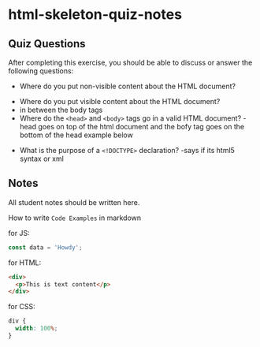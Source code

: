 # html-skeleton-quiz-notes

## Quiz Questions

After completing this exercise, you should be able to discuss or answer the following questions:

- Where do you put non-visible content about the HTML document?
<!-- -example below

<!DOCTYPE html>
<html lang="en">
<head>
  <meta charset="UTF-8">
  <meta name="viewport" content="width=device-width, initial-scale=1.0">
  <title>Document</title>
</head>
<body>

</body>
</html> -->
- Where do you put visible content about the HTML document?
- in between the body tags
- Where do the `<head>` and `<body>` tags go in a valid HTML document?
-head goes on top of the html document and the bofy tag goes on the bottom of the head example below
<!--
<!DOCTYPE html>
<html lang="en">
<head>
  <meta charset="UTF-8">
  <meta name="viewport" content="width=device-width, initial-scale=1.0">
  <title>Document</title>
</head>
<body>

</body>
</html> -->

- What is the purpose of a `<!DOCTYPE>` declaration?
  -says if its html5 syntax or xml

## Notes

All student notes should be written here.

How to write `Code Examples` in markdown

for JS:

```javascript
const data = 'Howdy';
```

for HTML:

```html
<div>
  <p>This is text content</p>
</div>
```

for CSS:

```css
div {
  width: 100%;
}
```
